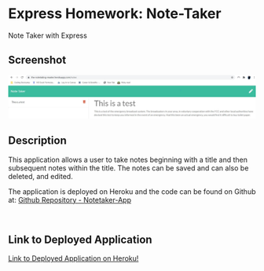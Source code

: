 # Express Homework: Note-Taker
Note Taker with Express

## Screenshot

![Image](/screenshot.JPG)


## Description

This application allows a user to take notes beginning with a title and then subsequent notes within the title. The notes can be saved and can also be deleted, and edited. 

The application is deployed on Heroku and the code can be found on Github at:
<a href="https://github.com/scotwoodland/Notetaker-App">Github Repository - Notetaker-App</a>

<br>

## Link to Deployed Application

<a href="https://the-notetaking-master.herokuapp.com/"> Link to Deployed Application on Heroku!</a>
